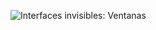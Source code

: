 ![Interfaces invisibles: Ventanas](https://user-images.githubusercontent.com/17466890/113634517-7fb58380-9634-11eb-9404-86bf2c156bf0.png)
